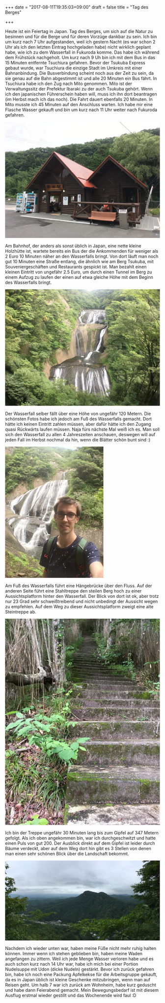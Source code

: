 +++
date = "2017-08-11T19:35:03+09:00"
draft = false
title = "Tag des Berges"

+++

Heute ist ein Feiertag in Japan. Tag des Berges, um sich auf die Natur zu
besinnen und für die Berge und für deren Vorzüge dankbar zu sein. Ich bin um
kurz nach 7 Uhr aufgestanden, weil ich gestern Nacht (es war schon 2 Uhr als ich
den letzten Eintrag hochgeladen habe) nicht wirklich geplant habe, wie ich zu
dem Wasserfall in Fukuroda komme. Das habe ich während dem Frühstück nachgeholt.
Um kurz nach 9 Uh bin ich mit dem Bus in das 15 Minuten entfernte Tsuchiura
gefahren. Bevor der Tsukuba Express gebaut wurde, war Tsuchiura die einzige
Stadt im Umkreis mit einer Bahnanbindung. Die Busverbindung scheint noch aus der
Zeit zu sein, da sie genau auf die Bahn abgestimmt ist und alle 20 Minuten ein
Bus fährt. In Tsuchiura habe ich den Zug nach Mito genommen. Mito ist der
Verwaltungssitz der Prefektur Ibaraki zu der auch Tsukuba gehört. Wenn ich den
japanischen Führerschein haben will, muss ich ihn dort beantragen (im Herbst
mach ich das noch). Die Fahrt dauert ebenfalls 20 Minuten. In Mito musste ich 45
Minuten auf den Anschluss warten. Ich habe mir eine Flasche Wasser gekauft und
bin um kurz nach 11 Uhr weiter nach Fukuroda gefahren.

![Bahnhof Fukuroda](/img/2017_08_11/station.jpg)

Am Bahnhof, der anders als sonst üblich in Japan, eine nette kleine Holzhütte
ist, wartete bereits ein Bus der die Ankommenden für weniger als 2 Euro 10
Minuten näher an den Wasserfalls bringt. Von dort läuft man noch gut 10 Minuten
eine Straße entlang, die ähnlich wie am Berg Tsukuba, mit Souveniergeschäften
und Restaurants gespickt ist. Man bezahlt einen kleinen Eintritt von ungefähr
2.5 Euro, um durch einen Tunnel im Berg zu einem Aufzug zu laufen der einen auf
etwa gleiche Höhe mit dem Beginn des Wasserfalls bringt.

![Fukuroda Wasserfall von oben](/img/2017_08_11/highup.jpg)

Der Wasserfall selber fällt über eine Höhe von ungefähr 120 Metern. Die
schönsten Fotos habe ich jedoch am Fuß des Wasserfalls gemacht. Dort hätte ich
keinen Eintritt zahlen müssen, aber dafür hätte ich den Zugang quasi Rückwärts
laufen müssen. Naja fürs nächste Mal weiß ich es. Man soll sich den Wasserfall
zu allen 4 Jahreszeiten anschauen, deswegen will auf jeden Fall im Herbst
nochmal da hin, wenn die Blätter schön bunt sind :)

![Fukuroda Wasserfall](/img/2017_08_11/waterfall.jpg)

Am Fuß des Wasserfalls führt eine Hängebrücke über den Fluss. Auf der anderen
Seite führt eine Stahltreppe den steilen Berg hoch zu einer Aussichtsplatform
hinter den Wasserfall. Der Blick von dort ist ok, aber trotz nur 23 Grad sehr
schweißtreibend und nicht unbedingt der Aussicht wegen zu empfehlen. Auf dem Weg
zu dieser Aussichtsplatform zweigt eine alte Steintreppe ab.

![Treppe zum Gipfel](/img/2017_08_11/stairs.jpg)

Ich bin der Treppe ungefähr 30 Minuten lang bis zum Gipfel auf 347 Metern
gefolgt. Als ich oben angekommen bin, war ich durchgeschwitzt und hatte einen
Puls von gut 200. Der Ausblick direkt auf dem Gipfel ist leider durch Bäume
verdeckt, aber auf dem Weg dort hin gibt es 3 Stellen von denen man einen sehr
schönen Blick über die Landschaft bekommt.

![Ausblick in der Nähe des Gipfels](/img/2017_08_11/view.jpg)

Nachdem ich wieder unten war, haben meine Füße nicht mehr ruhig halten können.
Immer wenn ich stehen geblieben bin, haben meine Waden angefangen zu zittern.
Weil ich jede Menge Wasser verloren habe und es auch schon kurz nach 14 Uhr war,
habe ich mich bei einer Portion Nudelsuppe mit Udon (dicke Nudeln) gestärkt.
Bevor ich zurück gefahren bin, habe ich noch eine Packung Apfelkekse für die
Arbeitsgruppe gekauft, da es in Japan üblich ist kleine Geschenke mitzubringen,
wenn man auf Reisen geht. Um halb 7 war ich zurück am Wohnheim, habe kurz
geduscht und habe dann Feierabend gemacht. Mein Bewegungsbedarf ist mit diesem
Ausflug erstmal wieder gestillt und das Wochenende wird faul :D
